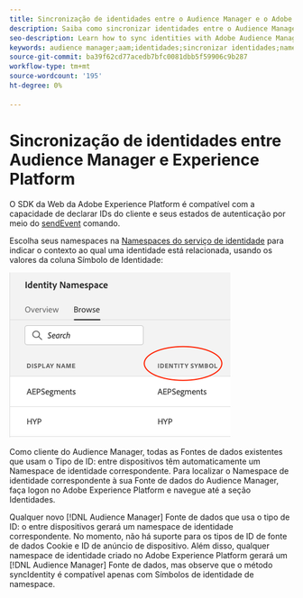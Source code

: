 ```yaml
---
title: Sincronização de identidades entre o Audience Manager e o Adobe Experience Platform usando o SDK da Web da plataforma
description: Saiba como sincronizar identidades entre o Audience Manager e o Adobe Experience Platform usando o SDK da Web da plataforma
seo-description: Learn how to sync identities with Adobe Audience Manager with Experience Platform Web SDK
keywords: audience manager;aam;identidades;sincronizar identidades;namespace;audience manager;aam;identities;sync identities;namespace;
source-git-commit: ba39f62cd77acedb7bfc0081dbb5f59906c9b287
workflow-type: tm+mt
source-wordcount: '195'
ht-degree: 0%

---
```



# Sincronização de identidades entre Audience Manager e Experience Platform

O SDK da Web da Adobe Experience Platform é compatível com a capacidade de declarar IDs do cliente e seus estados de autenticação por meio do [sendEvent](./overview.md#syncing-identities) comando.

Escolha seus namespaces na [Namespaces do serviço de identidade](../../identity/../identity-service/features/namespaces.md) para indicar o contexto ao qual uma identidade está relacionada, usando os valores da coluna Símbolo de Identidade:

![Exibição da interface do Namespaces](../assets/identity/edge_namespaceUI_identity-symbol.png)

Como cliente do Audience Manager, todas as Fontes de dados existentes que usam o Tipo de ID: entre dispositivos têm automaticamente um Namespace de identidade correspondente. Para localizar o Namespace de identidade correspondente à sua Fonte de dados do Audience Manager, faça logon no Adobe Experience Platform e navegue até a seção Identidades.

Qualquer novo [!DNL Audience Manager] Fonte de dados que usa o tipo de ID: o entre dispositivos gerará um namespace de identidade correspondente. No momento, não há suporte para os tipos de ID de fonte de dados Cookie e ID de anúncio de dispositivo. Além disso, qualquer namespace de identidade criado no Adobe Experience Platform gerará um [!DNL Audience Manager] Fonte de dados, mas observe que o método syncIdentity é compatível apenas com Símbolos de identidade de namespace.

